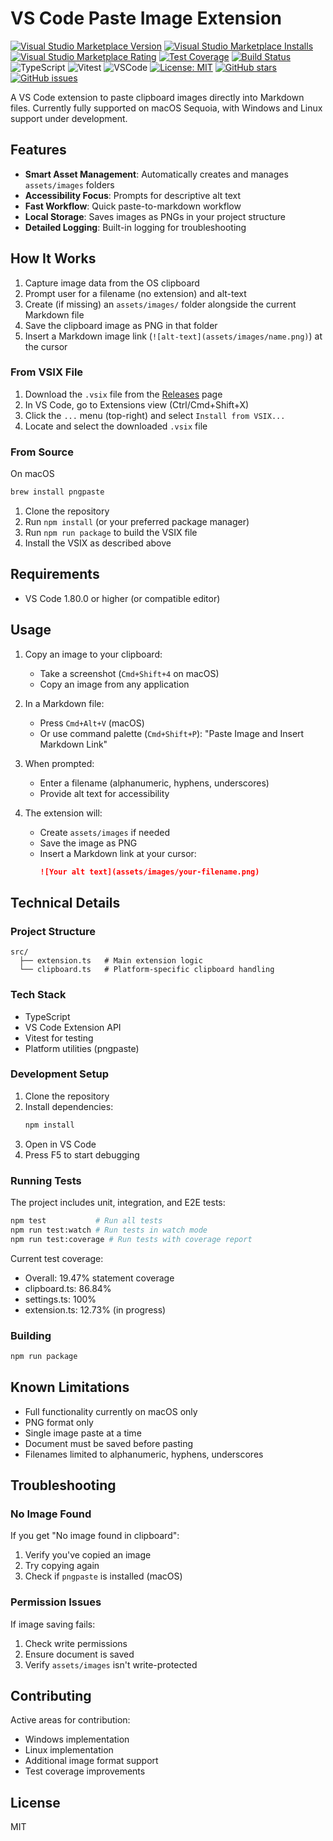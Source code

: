 # VS Code Paste Image Extension

[![Visual Studio Marketplace Version](https://img.shields.io/visual-studio-marketplace/v/kjon-life.vscode-paste-image)](https://marketplace.visualstudio.com/items?itemName=kjon-life.vscode-paste-image)
[![Visual Studio Marketplace Installs](https://img.shields.io/visual-studio-marketplace/i/kjon-life.vscode-paste-image)](https://marketplace.visualstudio.com/items?itemName=kjon-life.vscode-paste-image)
[![Visual Studio Marketplace Rating](https://img.shields.io/visual-studio-marketplace/r/kjon-life.vscode-paste-image)](https://marketplace.visualstudio.com/items?itemName=kjon-life.vscode-paste-image)
[![Test Coverage](https://img.shields.io/codecov/c/github/kjon-life/vscode-paste-image)](https://codecov.io/gh/kjon-life/vscode-paste-image)
[![Build Status](https://img.shields.io/github/actions/workflow/status/kjon-life/vscode-paste-image/ci.yml?branch=main)](https://github.com/kjon-life/vscode-paste-image/actions)
![TypeScript](https://img.shields.io/badge/TypeScript-007ACC?style=flat&logo=typescript&logoColor=white)
![Vitest](https://img.shields.io/badge/Vitest-6E9F18?style=flat&logo=vitest&logoColor=white)
![VSCode](https://img.shields.io/badge/VSCode-007ACC?style=flat&logo=visual-studio-code&logoColor=white)
[![License: MIT](https://img.shields.io/badge/License-MIT-yellow.svg)](https://opensource.org/licenses/MIT)
[![GitHub stars](https://img.shields.io/github/stars/kjon-life/vscode-paste-image)](https://github.com/kjon-life/vscode-paste-image/stargazers)
[![GitHub issues](https://img.shields.io/github/issues/kjon-life/vscode-paste-image)](https://github.com/kjon-life/vscode-paste-image/issues)

A VS Code extension to paste clipboard images directly into Markdown files. Currently fully supported on macOS Sequoia, with Windows and Linux support under development.

## Features

- **Smart Asset Management**: Automatically creates and manages `assets/images` folders
- **Accessibility Focus**: Prompts for descriptive alt text
- **Fast Workflow**: Quick paste-to-markdown workflow
- **Local Storage**: Saves images as PNGs in your project structure
- **Detailed Logging**: Built-in logging for troubleshooting

## How It Works

1. Capture image data from the OS clipboard
2. Prompt user for a filename (no extension) and alt-text
3. Create (if missing) an `assets/images/` folder alongside the current Markdown file
4. Save the clipboard image as PNG in that folder
5. Insert a Markdown image link (`![alt-text](assets/images/name.png)`) at the cursor


### From VSIX File

1. Download the `.vsix` file from the [Releases](https://github.com/kjon-life/vscode-paste-image/releases/latest) page
2. In VS Code, go to Extensions view (Ctrl/Cmd+Shift+X)
3. Click the `...` menu (top-right) and select `Install from VSIX...`
4. Locate and select the downloaded `.vsix` file

### From Source
On macOS
```bash
brew install pngpaste
```
1. Clone the repository
2. Run `npm install` (or your preferred package manager)
3. Run `npm run package` to build the VSIX file
4. Install the VSIX as described above

## Requirements

- VS Code 1.80.0 or higher (or compatible editor)

## Usage

1. Copy an image to your clipboard:
   - Take a screenshot (`Cmd+Shift+4` on macOS)
   - Copy an image from any application

2. In a Markdown file:
   - Press `Cmd+Alt+V` (macOS)
   - Or use command palette (`Cmd+Shift+P`): "Paste Image and Insert Markdown Link"

3. When prompted:
   - Enter a filename (alphanumeric, hyphens, underscores)
   - Provide alt text for accessibility

4. The extension will:
   - Create `assets/images` if needed
   - Save the image as PNG
   - Insert a Markdown link at your cursor:
     ```markdown
     ![Your alt text](assets/images/your-filename.png)
     ```

## Technical Details

### Project Structure
```
src/
  ├── extension.ts   # Main extension logic
  └── clipboard.ts   # Platform-specific clipboard handling
```

### Tech Stack
- TypeScript
- VS Code Extension API
- Vitest for testing
- Platform utilities (pngpaste)

### Development Setup

1. Clone the repository
2. Install dependencies:
   ```bash
   npm install
   ```
3. Open in VS Code
4. Press F5 to start debugging

### Running Tests

The project includes unit, integration, and E2E tests:

```bash
npm test           # Run all tests
npm run test:watch # Run tests in watch mode
npm run test:coverage # Run tests with coverage report
```

Current test coverage:
- Overall: 19.47% statement coverage
- clipboard.ts: 86.84%
- settings.ts: 100%
- extension.ts: 12.73% (in progress)

### Building

```bash
npm run package
```

## Known Limitations

- Full functionality currently on macOS only
- PNG format only
- Single image paste at a time
- Document must be saved before pasting
- Filenames limited to alphanumeric, hyphens, underscores

## Troubleshooting

### No Image Found
If you get "No image found in clipboard":
1. Verify you've copied an image
2. Try copying again
3. Check if `pngpaste` is installed (macOS)

### Permission Issues
If image saving fails:
1. Check write permissions
2. Ensure document is saved
3. Verify `assets/images` isn't write-protected

## Contributing

Active areas for contribution:
- Windows implementation
- Linux implementation
- Additional image format support
- Test coverage improvements

## License

MIT
